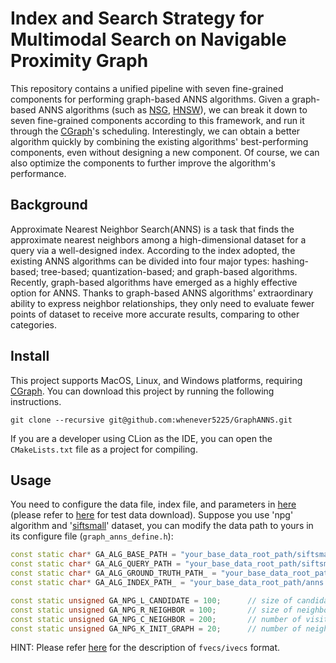 # Index and Search Strategy for Multimodal Search on Navigable Proximity Graph
This repository contains a unified pipeline with seven fine-grained components for performing graph-based ANNS algorithms. Given a graph-based ANNS algorithms (such as [NSG](https://github.com/ZJULearning/nsg), [HNSW](https://github.com/nmslib/hnswlib)), we can break it down to seven fine-grained components according to this framework, and run it through the [CGraph](https://github.com/ChunelFeng/CGraph)'s scheduling. Interestingly, we can obtain a better algorithm quickly by combining the existing algorithms' best-performing components, even without designing a new component. Of course, we can also optimize the components to further improve the algorithm's performance.

## Background

Approximate Nearest Neighbor Search(ANNS) is a task that finds the approximate nearest neighbors among a high-dimensional dataset for a query via a well-designed index. According to the index adopted, the existing ANNS algorithms can be divided into four major types: hashing-based; tree-based; quantization-based; and graph-based algorithms. Recently, graph-based algorithms have emerged as a highly effective option for ANNS. Thanks to graph-based ANNS algorithms' extraordinary ability to express neighbor relationships, they only need to evaluate fewer points of dataset to receive more accurate results, comparing to other categories.

## Install

This project supports MacOS, Linux, and Windows platforms, requiring [CGraph](https://github.com/ChunelFeng/CGraph). You can download this project by running the following instructions.

```
git clone --recursive git@github.com:whenever5225/GraphANNS.git
```

If you are a developer using CLion as the IDE, you can open the `CMakeLists.txt` file as a project for compiling. 

## Usage
You need to configure the data file, index file, and parameters in [here](https://github.com/whenever5225/GraphANNS/blob/main/src/graph_anns_define.h) (please refer to [here](http://corpus-texmex.irisa.fr/) for test data download). Suppose you use 'npg' algorithm and '[siftsmall](ftp://ftp.irisa.fr/local/texmex/corpus/siftsmall.tar.gz)' dataset, you can modify the data path to yours in its configure file (`graph_anns_define.h`):

```cpp
const static char* GA_ALG_BASE_PATH = "your_base_data_root_path/siftsmall/siftsmall_base.fvecs";
const static char* GA_ALG_QUERY_PATH = "your_base_data_root_path/siftsmall/siftsmall_query.fvecs";
const static char* GA_ALG_GROUND_TRUTH_PATH_ = "your_base_data_root_path/siftsmall/siftsmall_groundtruth.ivecs";
const static char* GA_ALG_INDEX_PATH_ = "your_base_data_root_path/anns.index";

const static unsigned GA_NPG_L_CANDIDATE = 100;      // size of candidate set for neighbor selection
const static unsigned GA_NPG_R_NEIGHBOR = 100;       // size of neighbor set
const static unsigned GA_NPG_C_NEIGHBOR = 200;       // number of visited candidate neighbors when neighbor selection
const static unsigned GA_NPG_K_INIT_GRAPH = 20;      // number of neighbors of initial graph
```

HINT: Please refer [here](http://corpus-texmex.irisa.fr/) for the description of `fvecs/ivecs` format.
